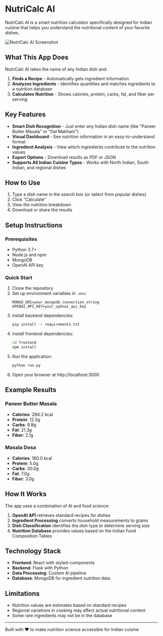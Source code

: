# NutriCalc AI

NutriCalc AI is a smart nutrition calculator specifically designed for Indian cuisine that helps you understand the nutritional content of your favorite dishes.

![NutriCalc AI Screenshot](https://i.imgur.com/sample-screenshot.png)

## What This App Does

NutriCalc AI takes the name of any Indian dish and:

1. **Finds a Recipe** - Automatically gets ingredient information
2. **Analyzes Ingredients** - Identifies quantities and matches ingredients to a nutrition database
3. **Calculates Nutrition** - Shows calories, protein, carbs, fat, and fiber per serving

## Key Features

- **Smart Dish Recognition** - Just enter any Indian dish name (like "Paneer Butter Masala" or "Dal Makhani")
- **Visual Dashboard** - See nutrition information in an easy-to-understand format
- **Ingredient Analysis** - View which ingredients contribute to the nutrition values
- **Export Options** - Download results as PDF or JSON
- **Supports All Indian Cuisine Types** - Works with North Indian, South Indian, and regional dishes

## How to Use

1. Type a dish name in the search box (or select from popular dishes)
2. Click "Calculate"
3. View the nutrition breakdown
4. Download or share the results

## Setup Instructions

### Prerequisites
- Python 3.7+
- Node.js and npm
- MongoDB
- OpenAI API key

### Quick Start
1. Clone the repository
2. Set up environment variables in `.env`:
   ```
   MONGO_URI=your_mongodb_connection_string
   OPENAI_API_KEY=your_openai_api_key
   ```
3. Install backend dependencies:
   ```bash
   pip install -r requirements.txt
   ```
4. Install frontend dependencies:
   ```bash
   cd frontend
   npm install
   ```
5. Run the application:
   ```bash
   python run.py
   ```
6. Open your browser at http://localhost:3000

## Example Results

### Paneer Butter Masala
- **Calories**: 284.2 kcal
- **Protein**: 12.5g
- **Carbs**: 9.8g
- **Fat**: 21.3g
- **Fiber**: 2.1g

### Masala Dosa
- **Calories**: 180.0 kcal
- **Protein**: 5.0g
- **Carbs**: 30.0g
- **Fat**: 7.0g
- **Fiber**: 3.0g

## How It Works

The app uses a combination of AI and food science:

1. **OpenAI API** retrieves standard recipes for dishes
2. **Ingredient Processing** converts household measurements to grams
3. **Dish Classification** identifies the dish type to determine serving size
4. **Nutrition Database** provides values based on the Indian Food Composition Tables

## Technology Stack

- **Frontend**: React with styled-components
- **Backend**: Flask with Python
- **Data Processing**: Custom AI pipeline
- **Database**: MongoDB for ingredient nutrition data

## Limitations

- Nutrition values are estimates based on standard recipes
- Regional variations in cooking may affect actual nutritional content
- Some rare ingredients may not be in the database

---

Built with ❤️ to make nutrition science accessible for Indian cuisine
